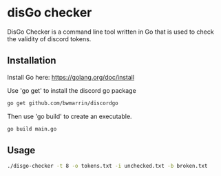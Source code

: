 # disGo checker

DisGo Checker is a command line tool written in Go that is used to check the validity of discord tokens.

## Installation

Install Go here: https://golang.org/doc/install

Use 'go get' to install the discord go package

```bash
go get github.com/bwmarrin/discordgo
```
Then use 'go build' to create an executable.

```bash
go build main.go
```

## Usage

```bash
./disgo-checker -t 8 -o tokens.txt -i unchecked.txt -b broken.txt
```

